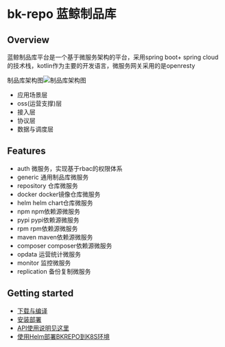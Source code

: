 # bk-repo 蓝鲸制品库

## Overview

蓝鲸制品库平台是一个基于微服务架构的平台，采用spring boot+ spring cloud的技术栈，kotlin作为主要的开发语言，微服务网关采用的是openresty

制品库架构图![制品库架构图](/uploads/0FCF5A4590AD4CDE8BDC78DBA397E4D4/bkrepo.png)

- 应用场景层
- oss(运营支撑)层
- 接入层
- 协议层
- 数据与调度层



## Features
- auth 微服务，实现基于rbac的权限体系
- generic 通用制品库微服务
- repository 仓库微服务
- docker docker镜像仓库微服务
- helm helm chart仓库微服务
- npm npm依赖源微服务
- pypi pypi依赖源微服务
- rpm rpm依赖源微服务
- maven maven依赖源微服务
- composer composer依赖源微服务
- opdata 运营统计微服务
- monitor 监控微服务
- replication 备份复制微服务

## Getting started
* [下载与编译](docs/install/compile.md)
* [安装部署](docs/install/binary/README.md)
* [API使用说明见这里](docs/apidoc/)
* [使用Helm部署BKREPO到K8S环境](support-files/kubernetes/README.md)


